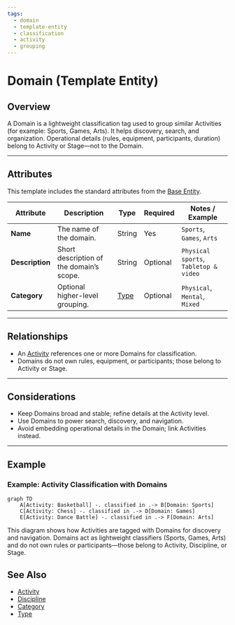 ```yaml
---
tags:
  - domain
  - template-entity
  - classification
  - activity
  - grouping
---
```


# Domain (Template Entity)

## Overview

A Domain is a lightweight classification tag used to group similar Activities (for example: Sports, Games, Arts). It helps discovery, search, and organization. Operational details (rules, equipment, participants, duration) belong to Activity or Stage—not to the Domain.

---

## **Attributes**

This template includes the standard attributes from the [Base Entity](../../foundation/base_entity.md).

| Attribute       | Description                               | Type                                  | Required | Notes / Example                           |
| --------------- | ----------------------------------------- | ------------------------------------- | -------- | ----------------------------------------- |
| **Name**        | The name of the domain.                   | String                                | Yes      | `Sports`, `Games`, `Arts`                 |
| **Description** | Short description of the domain’s scope.  | String                                | Optional | `Physical sports`, `Tabletop & video`     |
| **Category**    | Optional higher-level grouping.           | [Type](../../classification/type.md)  | Optional | `Physical`, `Mental`, `Mixed`             |

---

## **Relationships**

- An [Activity](activity.md) references one or more Domains for classification.
- Domains do not own rules, equipment, or participants; those belong to Activity or Stage.

---

## **Considerations**

- Keep Domains broad and stable; refine details at the Activity level.
- Use Domains to power search, discovery, and navigation.
- Avoid embedding operational details in the Domain; link Activities instead.

---

<!-- References intentionally omitted as per documentation standards. -->

## Example

### Example: Activity Classification with Domains

```mermaid
graph TD
	A[Activity: Basketball] -. classified in .-> B[Domain: Sports]
	C[Activity: Chess] -. classified in .-> D[Domain: Games]
	E[Activity: Dance Battle] -. classified in .-> F[Domain: Arts]
```

This diagram shows how Activities are tagged with Domains for discovery and navigation. Domains act as lightweight classifiers (Sports, Games, Arts) and do not own rules or participants—those belong to Activity, Discipline, or Stage.

## See Also

- [Activity](../../discipline/activity/activity.md)
- [Discipline](../../discipline/discipline.md)
- [Category](../../classification/category.md)
- [Type](../../classification/type.md)
